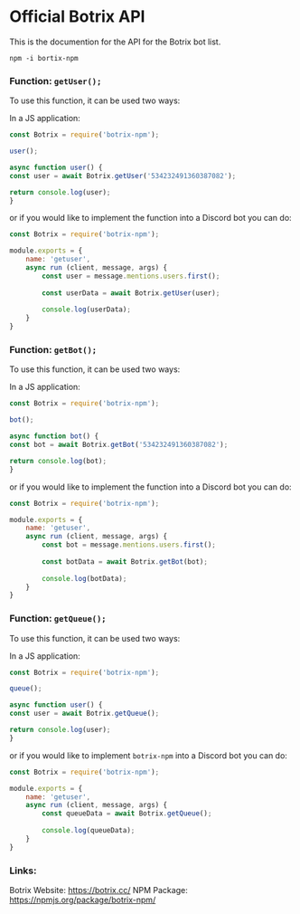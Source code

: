 # Official Botrix API

This is the documention for the API for the Botrix bot list.

```
npm -i bortix-npm
```

### Function: `getUser();`

To use this function, it can be used two ways:

In a JS application:

```js
const Botrix = require('botrix-npm');

user();

async function user() {
const user = await Botrix.getUser('534232491360387082');

return console.log(user);
}

```

or if you would like to implement the function into a Discord bot you can do:

```js
const Botrix = require('botrix-npm');

module.exports = {
    name: 'getuser',
    async run (client, message, args) {
        const user = message.mentions.users.first();
        
        const userData = await Botrix.getUser(user);
        
        console.log(userData);
    }
}
```

### Function: `getBot();`

To use this function, it can be used two ways:

In a JS application:

```js
const Botrix = require('botrix-npm');

bot();

async function bot() {
const bot = await Botrix.getBot('534232491360387082');

return console.log(bot);
}

```

or if you would like to implement the function into a Discord bot you can do:

```js
const Botrix = require('botrix-npm');

module.exports = {
    name: 'getuser',
    async run (client, message, args) {
        const bot = message.mentions.users.first();
        
        const botData = await Botrix.getBot(bot);
        
        console.log(botData);
    }
}
```

### Function: `getQueue();`

To use this function, it can be used two ways:

In a JS application:

```js
const Botrix = require('botrix-npm');

queue();

async function user() {
const user = await Botrix.getQueue();

return console.log(user);
}

```

or if you would like to implement `botrix-npm` into a Discord bot you can do:

```js
const Botrix = require('botrix-npm');

module.exports = {
    name: 'getuser',
    async run (client, message, args) {
        const queueData = await Botrix.getQueue();
        
        console.log(queueData);
    }
}
```

### Links:

Botrix Website: https://botrix.cc/
NPM Package: https://npmjs.org/package/botrix-npm/
